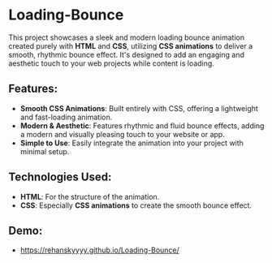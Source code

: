 # Loading-Bounce

This project showcases a sleek and modern loading bounce animation created purely with **HTML** and **CSS**, utilizing **CSS animations** to deliver a smooth, rhythmic bounce effect. It's designed to add an engaging and aesthetic touch to your web projects while content is loading.

## Features:
- **Smooth CSS Animations**: Built entirely with CSS, offering a lightweight and fast-loading animation.
- **Modern & Aesthetic**: Features rhythmic and fluid bounce effects, adding a modern and visually pleasing touch to your website or app.
- **Simple to Use**: Easily integrate the animation into your project with minimal setup.

## Technologies Used:
- **HTML**: For the structure of the animation.
- **CSS**: Especially **CSS animations** to create the smooth bounce effect.

## Demo:
- https://rehanskyyyy.github.io/Loading-Bounce/
